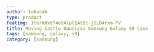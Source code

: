 ```yaml
---
author: tokodab
type: product
featimg: 1terkHx6f4o9AlplEAtBc-j2LD4Yxm-PV
title: Moving Castle Nausicaa Samsung Galaxy S9 Case
tags: [samsung, galaxy, s9]
category: [samsung]
---
```

